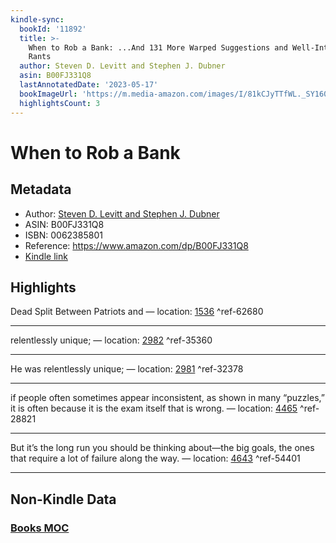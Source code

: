 ```yaml
---
kindle-sync:
  bookId: '11892'
  title: >-
    When to Rob a Bank: ...And 131 More Warped Suggestions and Well-Intended
    Rants
  author: Steven D. Levitt and Stephen J. Dubner
  asin: B00FJ331Q8
  lastAnnotatedDate: '2023-05-17'
  bookImageUrl: 'https://m.media-amazon.com/images/I/81kCJyTTfWL._SY160.jpg'
  highlightsCount: 3
---
```

# When to Rob a Bank
## Metadata
* Author: [Steven D. Levitt and Stephen J. Dubner](https://www.amazon.comundefined)
* ASIN: B00FJ331Q8
* ISBN: 0062385801
* Reference: https://www.amazon.com/dp/B00FJ331Q8
* [Kindle link](kindle://book?action=open&asin=B00FJ331Q8)

## Highlights
Dead Split Between Patriots and — location: [1536](kindle://book?action=open&asin=B00FJ331Q8&location=1536) ^ref-62680

---
relentlessly unique; — location: [2982](kindle://book?action=open&asin=B00FJ331Q8&location=2982) ^ref-35360

---
He was relentlessly unique; — location: [2981](kindle://book?action=open&asin=B00FJ331Q8&location=2981) ^ref-32378

---
if people often sometimes appear inconsistent, as shown in many “puzzles,” it is often because it is the exam itself that is wrong. — location: [4465](kindle://book?action=open&asin=B00FJ331Q8&location=4465) ^ref-28821

---
But it’s the long run you should be thinking about—the big goals, the ones that require a lot of failure along the way. — location: [4643](kindle://book?action=open&asin=B00FJ331Q8&location=4643) ^ref-54401

---
## Non-Kindle Data
### [Books MOC](Books%20MOC.md)
